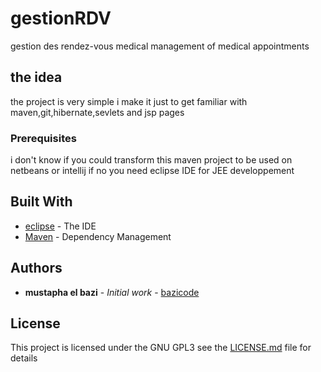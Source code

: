 # gestionRDV
gestion des rendez-vous medical
management of medical appointments

## the idea
the project is very simple 
i make it just to get familiar with maven,git,hibernate,sevlets and jsp pages

### Prerequisites

i don't know if you could transform this maven project to be used on netbeans or intellij 
if no you need eclipse IDE for JEE developpement 



## Built With

* [eclipse](https://www.eclipse.org/) - The IDE
* [Maven](https://maven.apache.org/) - Dependency Management

## Authors

* **mustapha el bazi** - *Initial work* - [bazicode](https://github.com/bazicode)


## License

This project is licensed under the GNU GPL3 see the [LICENSE.md](LICENSE) file for details



